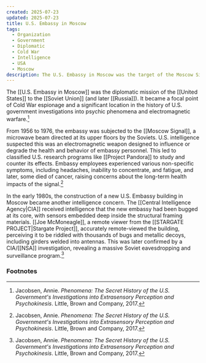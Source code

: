```yaml
---
created: 2025-07-23
updated: 2025-07-23
title: U.S. Embassy in Moscow
tags:
  - Organization
  - Government
  - Diplomatic
  - Cold War
  - Intelligence
  - USA
  - Moscow
description: The U.S. Embassy in Moscow was the target of the Moscow Signal, a microwave beam directed by the Soviet Union, suspected of being an electromagnetic weapon.
---
```


The [[U.S. Embassy in Moscow]] was the diplomatic mission of the [[United States]] to the [[Soviet Union]] (and later [[Russia]]). It became a focal point of Cold War espionage and a significant location in the history of U.S. government investigations into psychic phenomena and electromagnetic warfare.[^1]

From 1956 to 1976, the embassy was subjected to the [[Moscow Signal]], a microwave beam directed at its upper floors by the Soviets. U.S. intelligence suspected this was an electromagnetic weapon designed to influence or degrade the health and behavior of embassy personnel. This led to classified U.S. research programs like [[Project Pandora]] to study and counter its effects. Embassy employees experienced various non-specific symptoms, including headaches, inability to concentrate, and fatigue, and later, some died of cancer, raising concerns about the long-term health impacts of the signal.[^1]

In the early 1980s, the construction of a new U.S. Embassy building in Moscow became another intelligence concern. The [[Central Intelligence Agency|CIA]] received intelligence that the new embassy had been bugged at its core, with sensors embedded deep inside the structural framing materials. [[Joe McMoneagle]], a remote viewer from the [[STARGATE PROJECT|Stargate Project]], accurately remote-viewed the building, perceiving it to be riddled with thousands of bugs and metallic decoys, including girders welded into antennas. This was later confirmed by a CIA/[[NSA]] investigation, revealing a massive Soviet eavesdropping and surveillance program.[^1]

### Footnotes
[^1]: Jacobsen, Annie. *Phenomena: The Secret History of the U.S. Government's Investigations into Extrasensory Perception and Psychokinesis*. Little, Brown and Company, 2017.
